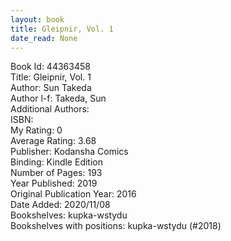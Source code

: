 ```yaml
---
layout: book
title: Gleipnir, Vol. 1
date_read: None
---
```


Book Id: 44363458<br />
Title: Gleipnir, Vol. 1<br />
Author: Sun Takeda<br />
Author l-f: Takeda, Sun<br />
Additional Authors: <br />
ISBN: <br />
My Rating: 0<br />
Average Rating: 3.68<br />
Publisher: Kodansha Comics<br />
Binding: Kindle Edition<br />
Number of Pages: 193<br />
Year Published: 2019<br />
Original Publication Year: 2016<br />
Date Added: 2020/11/08<br />
Bookshelves: kupka-wstydu<br />
Bookshelves with positions: kupka-wstydu (#2018)<br />

